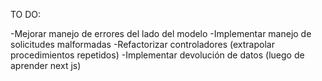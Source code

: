 TO DO:

-Mejorar manejo de errores del lado del modelo
-Implementar manejo de solicitudes malformadas
-Refactorizar controladores (extrapolar procedimientos repetidos)
-Implementar devolución de datos (luego de aprender next js)
